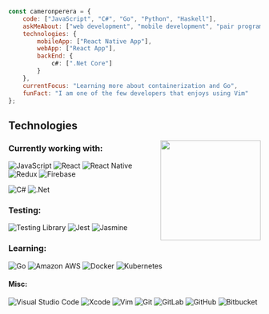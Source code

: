 ```javascript
const cameronperera = {
    code: ["JavaScript", "C#", "Go", "Python", "Haskell"],
    askMeAbout: ["web development", "mobile development", "pair programming", "test driven development"],
    technologies: {
        mobileApp: ["React Native App"],
        webApp: ["React App"],
        backEnd: {
            c#: [".Net Core"]
        }
    },
    currentFocus: "Learning more about containerization and Go",
    funFact: "I am one of the few developers that enjoys using Vim"
};
```

## Technologies
<img align='right' src='https://user-images.githubusercontent.com/5713670/87202985-820dcb80-c2b6-11ea-9f56-7ec461c497c3.gif' width='200"'>

### Currently working with:
![JavaScript](https://img.shields.io/badge/javascript-%23323330.svg?style=for-the-badge&logo=javascript&logoColor=%23F7DF1E"/>)
![React](https://img.shields.io/badge/react-%2320232a.svg?style=for-the-badge&logo=react&logoColor=%2361DAFB"/>)
![React Native](https://img.shields.io/badge/react_native-%2320232a.svg?style=for-the-badge&logo=react&logoColor=%2361DAFB"/>)
![Redux](https://img.shields.io/badge/redux-%23593d88.svg?style=for-the-badge&logo=redux&logoColor=white"/>)
![Firebase](https://img.shields.io/badge/firebase-%23039BE5.svg?style=for-the-badge&logo=firebase)

![C#](https://img.shields.io/badge/c%23-%23239120.svg?style=for-the-badge&logo=c-sharp&logoColor=white"/>)
![.Net](https://img.shields.io/badge/.NET-5C2D91?style=for-the-badge&logo=.net&logoColor=white"/>)

### Testing:
![Testing Library](https://img.shields.io/badge/-TestingLibrary-%23E33332?style=for-the-badge&logo=testing-library&logoColor=white)
![Jest](https://img.shields.io/badge/-jest-%23C21325?style=for-the-badge&logo=jest&logoColor=white)
![Jasmine](https://img.shields.io/badge/-Jasmine-%238A4182?style=for-the-badge&logo=Jasmine&logoColor=white)

### Learning:
![Go](https://img.shields.io/badge/go-%2300ADD8.svg?style=for-the-badge&logo=go&logoColor=white"/>)
![Amazon AWS](https://img.shields.io/badge/AWS-%23FF9900.svg?style=for-the-badge&logo=amazon-aws&logoColor=white)
![Docker](https://img.shields.io/badge/docker-%230db7ed.svg?style=for-the-badge&logo=docker&logoColor=white)
![Kubernetes](https://img.shields.io/badge/kubernetes-%23326ce5.svg?style=for-the-badge&logo=kubernetes&logoColor=white)

#### Misc:
![Visual Studio Code](https://img.shields.io/badge/VisualStudioCode-0078d7.svg?style=for-the-badge&logo=visual-studio-code&logoColor=white"/>)
![Xcode](https://img.shields.io/badge/Xcode-007ACC?style=for-the-badge&logo=Xcode&logoColor=white"/>)
![Vim](https://img.shields.io/badge/VIM-%2311AB00.svg?style=for-the-badge&logo=vim&logoColor=white"/>)
![Git](https://img.shields.io/badge/git-%23F05033.svg?style=for-the-badge&logo=git&logoColor=white"/>)
![GitLab](https://img.shields.io/badge/gitlab-%23181717.svg?style=for-the-badge&logo=gitlab&logoColor=white"/>)
![GitHub](https://img.shields.io/badge/github-%23121011.svg?style=for-the-badge&logo=github&logoColor=white"/>)
![Bitbucket](https://img.shields.io/badge/bitbucket-%230047B3.svg?style=for-the-badge&logo=bitbucket&logoColor=white"/>)

